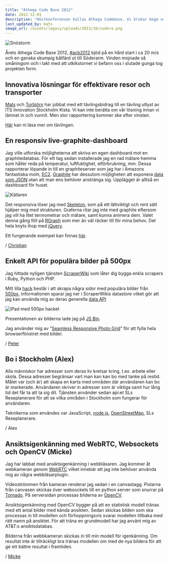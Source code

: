 ```yaml
---
title: "Athega Code Base 2012"
date: 2012-12-01
description: "Höstkonferensen kallas Athega Codebase. Vi brukar bege oss ut i ytterskärgården till Söderarm där vi huserar, leker med senaste tekniken och har en väldigt trevlig helg."
last_updated_by: mats
image_url: /assets/legacy/uploads/2013/10/sodera.png
---
```

![Snöstorm](http://assets.athega.se/blogg/2012/12/acb2012-snow.jpg)

Årets Athega Code Base 2012, [#acb2012](https://twitter.com/search?q=%23acb2012) bjöd på en hård start i ca 20 m/s och en ganska skumpig båtfärd ut till Söderarm. Vinden mojnade så småningom och i takt med att utkikstornet vi befann oss i slutade gunga tog projekten form.

## Innovativa lösningar för effektivare resor och transporter

[Mats](/mats) och [Torbjörn](/tobbe) har jobbat med ett tävlingsbidrag till en tävling utlyst av ITS Innovation Stockholm Kista. Vi kan inte berätta om vår lösning innan vi lämnat in och vunnit. Men stor rapportering kommer ske efter vinsten.

[Här](http://www.mynewsdesk.com/se/pressroom/stockholms_stad/pressrelease/view/banbrytande-innovationstaevling-foer-framtidens-trafikloesningar-816653) kan ni läsa mer om tävlingen.

## En responsiv live-graphite-dashboard

Jag ville utforska möjligheterna att skriva en egen dashboard mot en graphitedatabas. För ett tag sedan installerade jag en rad mätare hemma som håller reda på temperatur, luftfuktighet, elförbrukning, mm. Dessa rapporterar löpande in till en graphiteserver som jag har i Amazons fantastiska moln, [EC2](http://aws.amazon.com/ec2/). [Graphite](http://graphite.wikidot.com/) har dessutom möjligheten att exponera [data som JSON](http://graphite.readthedocs.org/en/1.0/url-api.html#format) utan att man ens behöver anstränga sig. Upplägget är alltså en dashboard för huset.

![Källaren](https://www.evernote.com/shard/s19/sh/ca82d9b8-4908-498a-a0b0-84328687a824/17aa447f2faa35d48b23a2d8315c43cd/res/1be692af-1fa7-42e9-a75f-3050c2909aee/skitch.png?resizeSmall&width=260)

Det responsiva löser jag med [Skeleton](http://www.getskeleton.com/), som på ett lättviktigt och rent sätt hjälper mig med strukturen. Graferna ritar jag inte med graphite eftersom jag vill ha litet termometrar och mätare, samt kunna animera dem. Valet denna gång föll på [RGraph](http://www.rgraph.net/) som mer än väl räcker till för mina behov. Det hela knyts ihop med [jQuery](http://jquery.com/).

Ett fungerande exempel kan finnas [här](http://hem.lizell.se/content/dash/).

/ [Christian](/chrille)

## Enkelt API för populära bilder på 500px

Jag hittade nyligen tjänsten [ScraperWiki](https://scraperwiki.com/)
som låter dig bygga enkla scrapers i Ruby, Python och PHP.

Mitt lilla [hack](https://scraperwiki.com/scrapers/500px/)
består i att skrapa några sidor med populära
bilder från [500px](http://500px.com/), informationen sparar jag
ner i ScraperWikis datastore vilket gör att jag kan använda mig
av deras generella [data API](https://scraperwiki.com/docs/api#sqlite)

![iPad med 500px hacket](http://assets.athega.se/blogg/2012/12/ipad-mini-with-500px-hack.jpg)

Presentationen av bilderna lade jag på [JS Bin](http://jsbin.com/uribis/3).

Jag använder mig av “[Seamless Responsive Photo Grid](http://css-tricks.com/seamless-responsive-photo-grid/)” för att fylla hela browserfönstret med bilder.

/ [Peter](/peter)

## Bo i Stockholm (Alex)

Alla människor har adresser som deras liv kretsar kring, t.ex. arbete eller skola. Dessa adresser begränsar vart man kan kan bo med tanke på restid. Målet var (och är) att skapa en karta med områden där användaren kan bo är markerade. Användaren skriver in adresser som är viktiga samt hur lång tid det får ta att ta sig dit. Tjänsten använder sedan api:et SLs Reseplanerare för att se vilka områden i Stockholm som fungerar för användaren.

Teknikerna som användes var JavaScript, [node.js](http://nodejs.org/), [OpenStreetMap](http://www.openstreetmap.org/), SLs Reseplanerare.

/ Alex


## Ansiktsigenkänning med WebRTC, Websockets och OpenCV (Micke)

Jag har labbat med ansiktsigenkänning i webbläsaren. Jag kommer åt webkameran genom  [WebRTC](http://www.webrtc.org/) vilket innebär att jag inte behöver använda mig av några webbläsarplugin.

Videoströmmen från kameran renderar jag sedan i en canvastagg. Pixlarna från canvasen skickas över websockets till en python server som snurrar på [Tornado](http://www.tornadoweb.org/). På serversidan processas bilderna av [OpenCV](http://opencv.org/).

Ansiktsigenkänning med OpenCV bygger på att en statistisk modell tränas med ett antal bilder med kända ansikten. Sedan skickas bilden som ska processas in till modellen och förhoppningsvis svarar modellen tillbaka med rätt namn på ansiktet. För att träna en grundmodell har jag använt mig av AT&T:s ansiktsdatabas.

Bilderna från webbkameran skickas in till min modell för igenkänning. Om resultat inte är tillräckligt bra tränas modellen om med de nya bildera för att ge ett bättre resultat i framtiden.

/ [Micke](/mikael)
